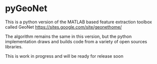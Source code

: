 pyGeoNet
========

This is a python version of the MATLAB based feature extraction toolbox called GeoNet
https://sites.google.com/site/geonethome/

The algorithm remains the same in this version, but the python implementation draws and 
builds code from a variety of open sources libraries.

This is work in progress and will be ready for release soon


